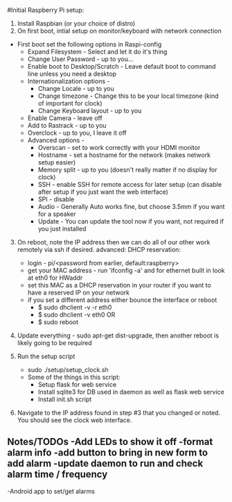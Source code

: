 #Initial Raspberry Pi setup:
1) Install Raspbian (or your choice of distro)
2) On first boot, intial setup on monitor/keyboard with network connection
- First boot set the following options in Raspi-config
    - Expand Filesystem - Select and let it do it's thing
    - Change User Password - up to you...
    - Enable boot to Desktop/Scratch - Leave default boot to command line unless you need a desktop
    - Internationalization options -
        - Change Locale - up to you
        - Change timezone - Change this to be your local timezone (kind of important for clock)
        - Change Keyboard layout - up to you
    - Enable Camera - leave off
    - Add to Rastrack - up to you
    - Overclock - up to you, I leave it off
    - Advanced options -
        - Overscan - set to work correctly with your HDMI monitor
        - Hostname - set a hostname for the network (makes network setup easier)
        - Memory split - up to you (doesn't really matter if no display for clock)
        - SSH - enable SSH for remote access for later setup (can disable after setup if you just want the web interface)
        - SPI - disable
        - Audio - Generally Auto works fine, but choose 3.5mm if you want for a speaker
        - Update - You can update the tool now if you want, not required if you just installed
3) On reboot, note the IP address then we can do all of our other work remotely via ssh if desired.
    advanced: DHCP reservation:
    - login - pi/<password from earlier, default:raspberry>
    - get your MAC address - run 'ifconfig -a' and for ethernet built in look at eth0 for HWaddr
    - set this MAC as a DHCP reservation in your router if you want to have a reserved IP on your network
    - if you set a different address either bounce the interface or reboot
        - $ sudo dhclient -v -r eth0
        - $ sudo dhclient -v eth0
            OR
        - $ sudo reboot

4) Update everything - sudo apt-get dist-upgrade, then another reboot is likely going to be required

5) Run the setup script
    - sudo ./setup/setup_clock.sh
    - Some of the things in this script:
        - Setup flask for web service
        - Install sqlite3 for DB used in daemon as well as flask web service
        - Install init.sh script

6) Navigate to the IP address found in step #3 that you changed or noted.  You should see the clock web interface.

Notes/TODOs
-Add LEDs to show it off
-format alarm info
-add button to bring in new form to add alarm
-update daemon to run and check alarm time / frequency
-
-Android app to set/get alarms

